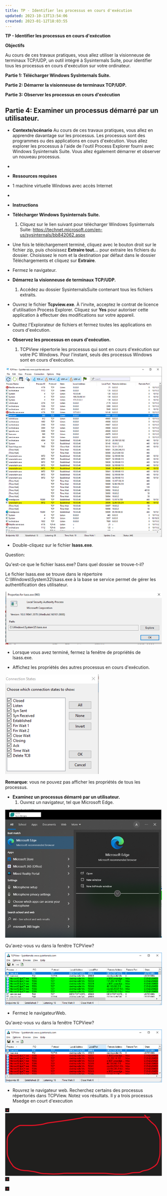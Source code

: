 ```yaml
---
title: TP - Identifier les processus en cours d'exécution
updated: 2023-10-13T13:54:06
created: 2023-01-12T18:03:55
---
```


**TP - Identifier les processus en cours d'exécution**

**Objectifs**

Au cours de ces travaux pratiques, vous allez utiliser la visionneuse de terminaux TCP/UDP, un outil intégré à Sysinternals Suite, pour identifier tous les processus en cours d'exécution sur votre ordinateur.

**Partie 1: Télécharger Windows SysInternals Suite.**

**Partie 2: Démarrer la visionneuse de terminaux TCP/UDP.**

**Partie 3: Observer les processus en cours d'exécution**

**Partie 4: Examiner un processus démarré par un utilisateur.**
- 
- **Contexte/scénario**
Au cours de ces travaux pratiques, vous allez en apprendre davantage sur les processus. Les processus sont des programmes ou des applications en cours d'exécution. Vous allez explorer les processus à l'aide de l'outil Process Explorer fourni avec Windows Sysinternals Suite. Vous allez également démarrer et observer un nouveau processus.
- 
- **Ressources requises**
- 1 machine virtuelle Windows avec accès Internet
- 
- **Instructions**

- **Télécharger Windows Sysinternals Suite.**
  1.  Cliquez sur le lien suivant pour télécharger Windows Sysinternals Suite:
<https://technet.microsoft.com/en-us/sysinternals/bb842062.aspx>

- Une fois le téléchargement terminé, cliquez avec le bouton droit sur le fichier zip, puis choisissez **Extraire tout…** pour extraire les fichiers du dossier. Choisissez le nom et la destination par défaut dans le dossier Téléchargements et cliquez sur **Extraire**.

- Fermez le navigateur.

- **Démarrez la visionneuse de terminaux TCP/UDP.**
  1.  Accédez au dossier SysinternalsSuite contenant tous les fichiers extraits.

- Ouvrez le fichier **Tcpview.exe**. À l'invite, acceptez le contrat de licence d'utilisation Process Explorer. Cliquez sur **Yes** pour autoriser cette application à effectuer des modifications sur votre appareil.

- Quittez l'Explorateur de fichiers et fermez toutes les applications en cours d'exécution.

- **Observez les processus en cours d'exécution.**
  1.  TCPView répertorie les processus qui sont en cours d'exécution sur votre PC Windows. Pour l'instant, seuls des processus Windows sont en cours d'exécution.

![image1](resources/dd23a26567a24f12ba5ef52b3464fa51.png)

- Double-cliquez sur le fichier **lsass.exe**.

Question:

Qu'est-ce que le fichier lsass.exe? Dans quel dossier se trouve-t-il?

Le fichier Isass.exe se trouve dans le répertoire C:\Windows\System32\lsass.exe à la base se service permet de gérer les authentification des utilisateur.

![image2](resources/ea681e70bb6c411f8a629a0412e18b42.png)

- Lorsque vous avez terminé, fermez la fenêtre de propriétés de lsass.exe.

- Affichez les propriétés des autres processus en cours d'exécution.

![image3](resources/6505f68ac0bb44529c59be1c0a0e85a9.png)

**Remarque**: vous ne pouvez pas afficher les propriétés de tous les processus.

- **Examinez un processus démarré par un utilisateur.**
  1.  Ouvrez un navigateur, tel que Microsoft Edge.

![image4](resources/ab268082a7ca4c018ba6841b7292cda4.png)

Qu'avez-vous vu dans la fenêtre TCPView?

![image5](resources/233d5eb2dc60431487b28064111a7e00.png)
- Fermez le navigateurWeb.

Qu'avez-vous vu dans la fenêtre TCPView?

![image6](resources/6e58f5e109e348daafba80da55860061.png)

- Rouvrez le navigateur web. Recherchez certains des processus répertoriés dans TCPView. Notez vos résultats.
Il y a trois processus Msedge en court d'execution

![image7](resources/50b801d92fce4648b1948f7d97246449.png)![image8](resources/4466c1b1cf964767b5ea13f5e7a42991.png)![image9](resources/ff77ea22b1f94660a6a79125075ca210.png)

![image10](resources/de860fd5d1fb407582b0916d5ac19ee3.png)

